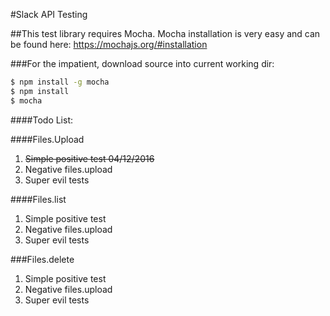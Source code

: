 #Slack API Testing


##This test library requires Mocha.  Mocha installation is very easy and can be found here: https://mochajs.org/#installation

###For the impatient, download source into current working dir:
```bash
$ npm install -g mocha
$ npm install
$ mocha
```

####Todo List:

####Files.Upload
1. ~~Simple positive test 04/12/2016~~
2. Negative files.upload
3.  Super evil tests

####Files.list
1. Simple positive test
2. Negative files.upload
3. Super evil tests

###Files.delete
1. Simple positive test
2. Negative files.upload
3. Super evil tests